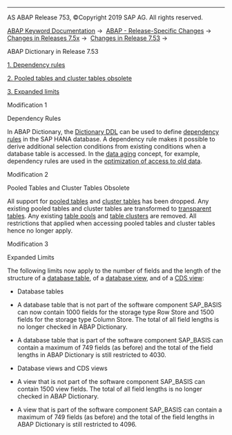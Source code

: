   

* * *

AS ABAP Release 753, ©Copyright 2019 SAP AG. All rights reserved.

[ABAP Keyword Documentation](javascript:call_link\('abenabap.htm'\)) →  [ABAP - Release-Specific Changes](javascript:call_link\('abennews.htm'\)) →  [Changes in Releases 7.5x](javascript:call_link\('abennews-75.htm'\)) →  [Changes in Release 7.53](javascript:call_link\('abennews-753.htm'\)) → 

ABAP Dictionary in Release 7.53

[1\. Dependency rules](#!ABAP_MODIFICATION_1@1@)

[2\. Pooled tables and cluster tables obsolete](#!ABAP_MODIFICATION_2@2@)

[3\. Expanded limits](#!ABAP_MODIFICATION_3@3@)

Modification 1

Dependency Rules

In ABAP Dictionary, the [Dictionary DDL](javascript:call_link\('abendictionary_ddl_glosry.htm'\) "Glossary Entry") can be used to define [dependency rules](javascript:call_link\('abenddic_dependency_rules.htm'\)) in the SAP HANA database. A dependency rule makes it possible to derive additional selection conditions from existing conditions when a database table is accessed. In the [data aging](javascript:call_link\('abendata_aging_glosry.htm'\) "Glossary Entry") concept, for example, dependency rules are used in the [optimization of access to old data](javascript:call_link\('abenhana_data_aging_druls.htm'\)).

Modification 2

Pooled Tables and Cluster Tables Obsolete

All support for [pooled tables](javascript:call_link\('abenpooled_table_glosry.htm'\) "Glossary Entry") and [cluster tables](javascript:call_link\('abencluster_table_glosry.htm'\) "Glossary Entry") has been dropped. Any existing pooled tables and cluster tables are transformed to [transparent tables](javascript:call_link\('abentransparent_table_glosry.htm'\) "Glossary Entry"). Any existing [table pools](javascript:call_link\('abentable_pool_glosry.htm'\) "Glossary Entry") and [table clusters](javascript:call_link\('abentable_cluster_glosry.htm'\) "Glossary Entry") are removed. All restrictions that applied when accessing pooled tables and cluster tables hence no longer apply.

Modification 3

Expanded Limits

The following limits now apply to the number of fields and the length of the structure of a [database table](javascript:call_link\('abendatabase_table_glosry.htm'\) "Glossary Entry"), of a [database view](javascript:call_link\('abendatabase_view_glosry.htm'\) "Glossary Entry"), and of a [CDS view](javascript:call_link\('abencds_view_glosry.htm'\) "Glossary Entry"):

-   Database tables
    

-   A database table that is not part of the software component SAP\_BASIS can now contain 1000 fields for the storage type Row Store and 1500 fields for the storage type Column Store. The total of all field lengths is no longer checked in ABAP Dictionary.

-   A database table that is part of the software component SAP\_BASIS can contain a maximum of 749 fields (as before) and the total of the field lengths in ABAP Dictionary is still restricted to 4030.

-   Database views and CDS views
    

-   A view that is not part of the software component SAP\_BASIS can contain 1500 view fields. The total of all field lengths is no longer checked in ABAP Dictionary.

-   A view that is part of the software component SAP\_BASIS can contain a maximum of 749 fields (as before) and the total of the field lengths in ABAP Dictionary is still restricted to 4096.
